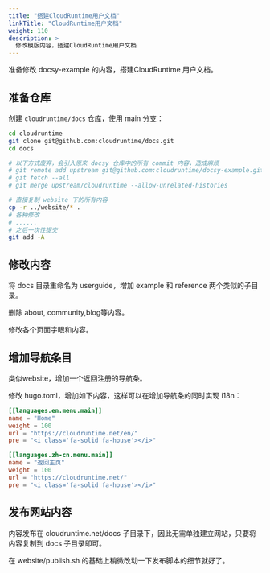 ```yaml
---
title: "搭建CloudRuntime用户文档"
linkTitle: "CloudRuntime用户文档"
weight: 110
description: >
  修改模版内容，搭建CloudRuntime用户文档
---
```


准备修改 docsy-example 的内容，搭建CloudRuntime 用户文档。

## 准备仓库

创建 `cloudruntime/docs` 仓库，使用 main 分支：

```bash
cd cloudruntime
git clone git@github.com:cloudruntime/docs.git
cd docs

# 以下方式废弃，会引入原来 docsy 仓库中的所有 commit 内容，造成麻烦
# git remote add upstream git@github.com:cloudruntime/docsy-example.git
# git fetch --all
# git merge upstream/cloudruntime --allow-unrelated-histories

# 直接复制 website 下的所有内容
cp -r ../website/* .
# 各种修改
# ......
# 之后一次性提交
git add -A
```



## 修改内容

将 docs 目录重命名为 userguide，增加 example 和 reference 两个类似的子目录。

删除 about, community,blog等内容。

修改各个页面字眼和内容。

## 增加导航条目

类似website，增加一个返回注册的导航条。

修改 hugo.toml，增加如下内容，这样可以在增加导航条的同时实现 i18n：

```toml
[[languages.en.menu.main]]
name = "Home"
weight = 100
url = "https://cloudruntime.net/en/"
pre = "<i class='fa-solid fa-house'></i>"

[[languages.zh-cn.menu.main]]
name = "返回主页"
weight = 100
url = "https://cloudruntime.net/"
pre = "<i class='fa-solid fa-house'></i>"
```

## 发布网站内容

内容发布在 cloudruntime.net/docs 子目录下，因此无需单独建立网站，只要将内容复制到 docs 子目录即可。

在 website/publish.sh 的基础上稍微改动一下发布脚本的细节就好了。
